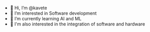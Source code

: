 - 👋 Hi, I’m @kavete
- 👀 I’m interested in Software development
- 🌱 I’m currently learning  AI and ML
- 🌱 I'm also interested in the integration of software and hardware

<!---
kavete/kavete is a ✨ special ✨ repository because its `README.md` (this file) appears on your GitHub profile.
You can click the Preview link to take a look at your changes.
--->
